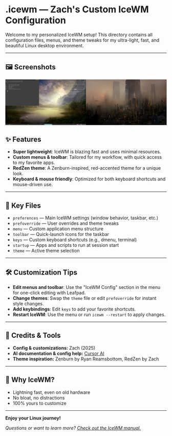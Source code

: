 # .icewm — Zach's Custom IceWM Configuration

Welcome to my personalized IceWM setup! This directory contains all configuration files, menus, and theme tweaks for my ultra-light, fast, and beautiful Linux desktop environment.

---

## 🖼️ Screenshots

![RedZen Theme Screenshot](themes/IceWM-RedZen/screenshots/image.png)

## ✨ Features
- **Super lightweight**: IceWM is blazing fast and uses minimal resources.
- **Custom menus & toolbar**: Tailored for my workflow, with quick access to my favorite apps.
- **RedZen theme**: A Zenburn-inspired, red-accented theme for a unique look.
- **Keyboard & mouse friendly**: Optimized for both keyboard shortcuts and mouse-driven use.

---

## 📁 Key Files
- `preferences` — Main IceWM settings (window behavior, taskbar, etc.)
- `prefoverride` — User overrides and theme tweaks
- `menu` — Custom application menu structure
- `toolbar` — Quick-launch icons for the taskbar
- `keys` — Custom keyboard shortcuts (e.g., dmenu, terminal)
- `startup` — Apps and scripts to run at session start
- `theme` — Active theme selection

---

## 🛠️ Customization Tips
- **Edit menus and toolbar**: Use the "IceWM Config" section in the menu for one-click editing with Leafpad.
- **Change themes**: Swap the `theme` file or edit `prefoverride` for instant style changes.
- **Add keybindings**: Edit `keys` to add your favorite shortcuts.
- **Restart IceWM**: Use the menu or run `icewm --restart` to apply changes.

---

## 👤 Credits & Tools
- **Config & customizations:** Zach (2025)
- **AI documentation & config help:** [Cursor AI](https://cursor.so/)
- **Theme inspiration:** Zenburn by Ryan Reamsbottom, RedZen by Zach

---

## 🚀 Why IceWM?
- Lightning fast, even on old hardware
- No bloat, no distractions
- 100% yours to customize

---

**Enjoy your Linux journey!**

_Questions or want to learn more? [Check out the IceWM manual.](https://ice-wm.org/manual/)_
